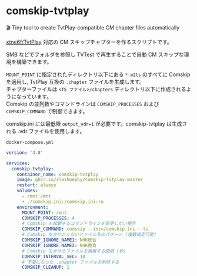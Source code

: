 # comskip-tvtplay

🎬 Tiny tool to create TvtPlay-compatible CM chapter files automatically

[xtne6f/TvtPlay](https://github.com/xtne6f/TvtPlay) 対応の CM スキップチャプターを作るスクリプトです。

SMB などでフォルダを参照し TVTest で再生することで自動 CM スキップな環境を構築できます。

`MOUNT_POINT` に指定されたディレクトリ以下にある `*.m2ts` のすべてに Comskip を適用し, TvtPlay 互換の `.chapter` ファイルを生成します。  
チャプターファイルは `<TS ファイル>/chapters` ディレクトリ以下に作成されるようになっています。  
Comskip の並列数やコマンドラインは `COMSKIP_PROCESSES` および `COMSKIP_COMMAND` で制御できます。

comskip.ini には最低限 `output_vdr=1` が必要です。comskip-tvtplay は生成される .vdr ファイルを使用します。

`docker-compose.yml`

```yaml
version: '3.8'

services:
  comskip-tvtplay:
    container_name: comskip-tvtplay
    image: ghcr.io/slashnephy/comskip-tvtplay:master
    restart: always
    volumes:
      - /mnt:/mnt
      - ./comskip.ini:/comskip.ini:ro
    environment:
      MOUNT_POINT: /mnt
      COMSKIP_PROCESSES: 4
      # Comskip を起動するコマンドラインを変更したい場合
      COMSKIP_COMMAND: comskip --ini=/comskip.ini --ts
      # Comskip をかけたくないファイル名のパターン (複数指定可能)
      COMSKIP_IGNORE_NAME1: NHK総合
      COMSKIP_IGNORE_NAME2: NHK教育
      # Comskip をかけるファイルを検索する間隔 (秒)
      COMSKIP_INTERVAL_SEC: 10
      # 不要になった .chapter ファイルを削除する
      COMSKIP_CLEANUP: 1
```

